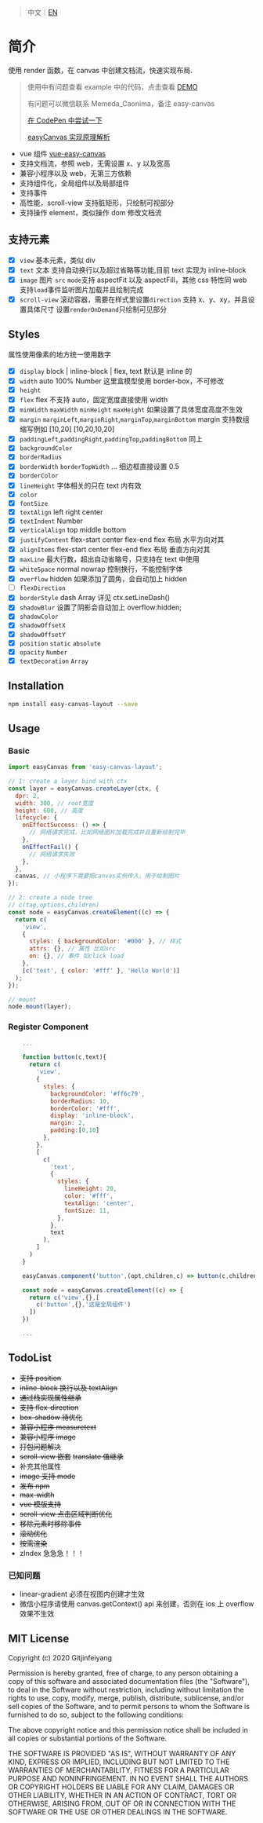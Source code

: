 > 中文｜[EN](./README_EN.md)

# 简介

使用 render 函数，在 canvas 中创建文档流，快速实现布局.

> 使用中有问题查看 example 中的代码，点击查看 [DEMO](https://gitjinfeiyang.github.io/easy-canvas/example/)
>
> 有问题可以微信联系 Memeda_Caonima，备注 easy-canvas
>
> [在 CodePen 中尝试一下](https://codepen.io/Fiyoung/pen/pobvWRa?editors=1010)
>
> [easyCanvas 实现原理解析](https://juejin.im/post/6871124987550531592)

- vue 组件 [vue-easy-canvas](https://github.com/Gitjinfeiyang/vue-easy-canvas)
- 支持文档流，参照 web，无需设置 x、y 以及宽高
- 兼容小程序以及 web，无第三方依赖
- 支持组件化，全局组件以及局部组件
- 支持事件
- 高性能，scroll-view 支持脏矩形，只绘制可视部分
- 支持操作 element，类似操作 dom 修改文档流

## 支持元素

- [x] `view` 基本元素，类似 div
- [x] `text` 文本 支持自动换行以及超过省略等功能,目前 text 实现为 inline-block
- [x] `image` 图片 `src` `mode`支持 aspectFit 以及 aspectFill，其他 css 特性同 web 支持`load`事件监听图片加载并且绘制完成
- [x] `scroll-view` 滚动容器，需要在样式里设置`direction` 支持 x、y、xy，并且设置具体尺寸 设置`renderOnDemand`只绘制可见部分

## Styles

属性使用像素的地方统一使用数字

- [x] `display` block | inline-block | flex, text 默认是 inline 的
- [x] `width` auto 100% Number 这里盒模型使用 border-box，不可修改
- [x] `height`
- [x] `flex` flex 不支持 auto，固定宽度直接使用 width
- [x] `minWidth` `maxWidth` `minHeight` `maxHeight` 如果设置了具体宽度高度不生效
- [x] `margin` `marginLeft`,`marginRight`,`marginTop`,`marginBottom` margin 支持数组缩写例如 [10,20] [10,20,10,20]
- [x] `paddingLeft`,`paddingRight`,`paddingTop`,`paddingBottom` 同上
- [x] `backgroundColor`
- [x] `borderRadius`
- [x] `borderWidth` `borderTopWidth` ... 细边框直接设置 0.5
- [x] `borderColor`
- [x] `lineHeight` 字体相关的只在 text 内有效
- [x] `color`
- [x] `fontSize`
- [x] `textAlign` left right center
- [x] `textIndent` Number
- [x] `verticalAlign` top middle bottom
- [x] `justifyContent` flex-start center flex-end flex 布局 水平方向对其
- [x] `alignItems` flex-start center flex-end flex 布局 垂直方向对其
- [x] `maxLine` 最大行数，超出自动省略号，只支持在 text 中使用
- [x] `whiteSpace` normal nowrap 控制换行，不能控制字体
- [x] `overflow` hidden 如果添加了圆角，会自动加上 hidden
- [ ] `flexDirection`
- [x] `borderStyle` dash Array 详见 ctx.setLineDash()
- [x] `shadowBlur` 设置了阴影会自动加上 overflow:hidden;
- [x] `shadowColor`
- [x] `shadowOffsetX`
- [x] `shadowOffsetY`
- [x] `position` `static` `absolute`
- [x] `opacity` `Number`
- [x] `textDecoration` `Array`

## Installation

```bash
npm install easy-canvas-layout --save
```

## Usage

### Basic

```javascript
import easyCanvas from 'easy-canvas-layout';

// 1: create a layer bind with ctx
const layer = easyCanvas.createLayer(ctx, {
  dpr: 2,
  width: 300, // root宽度
  height: 600, // 高度
  lifecycle: {
    onEffectSuccess: () => {
      // 网络请求完成，比如网络图片加载完成并且重新绘制完毕
    },
    onEffectFail() {
      // 网络请求失败
    },
  },
  canvas, // 小程序下需要把canvas实例传入，用于绘制图片
});

// 2: create a node tree
// c(tag,options,children)
const node = easyCanvas.createElement((c) => {
  return c(
    'view',
    {
      styles: { backgroundColor: '#000' }, // 样式
      attrs: {}, // 属性 比如src
      on: {}, // 事件 如click load
    },
    [c('text', { color: '#fff' }, 'Hello World')]
  );
});

// mount
node.mount(layer);
```

### Register Component

```javascript
    ...

    function button(c,text){
      return c(
        'view',
        {
          styles: {
            backgroundColor: '#ff6c79',
            borderRadius: 10,
            borderColor: '#fff',
            display: 'inline-block',
            margin: 2,
            padding:[0,10]
          },
        },
        [
          c(
            'text',
            {
              styles: {
                lineHeight: 20,
                color: '#fff',
                textAlign: 'center',
                fontSize: 11,
              },
            },
            text
          ),
        ]
      )
    }

    easyCanvas.component('button',(opt,children,c) => button(c,children))

    const node = easyCanvas.createElement((c) => {
      return c('view',{},[
        c('button',{},'这是全局组件')
      ])
    })

    ...

```

## TodoList

- ~~支持 position~~
- ~~inline-block 换行以及 textAlign~~
- ~~通过栈实现属性继承~~
- ~~支持 flex-direction~~
- ~~box-shadow 待优化~~
- ~~兼容小程序 measuretext~~
- ~~兼容小程序 image~~
- ~~打包问题解决~~
- ~~scroll-view 嵌套~~ ~~translate 值继承~~
- 补充其他属性
- ~~image 支持 mode~~
- ~~发布 npm~~
- ~~max-width~~
- ~~vue 模版支持~~
- ~~scroll-view 点击区域判断优化~~
- ~~移除元素时移除事件~~
- ~~滚动优化~~
- ~~按需渲染~~
- zIndex 急急急！！！

### 已知问题

- linear-gradient 必须在视图内创建才生效
- 微信小程序请使用 canvas.getContext() api 来创建，否则在 ios 上 overflow 效果不生效

## MIT License

Copyright (c) 2020 Gitjinfeiyang

Permission is hereby granted, free of charge, to any person obtaining a copy
of this software and associated documentation files (the "Software"), to deal
in the Software without restriction, including without limitation the rights
to use, copy, modify, merge, publish, distribute, sublicense, and/or sell
copies of the Software, and to permit persons to whom the Software is
furnished to do so, subject to the following conditions:

The above copyright notice and this permission notice shall be included in all
copies or substantial portions of the Software.

THE SOFTWARE IS PROVIDED "AS IS", WITHOUT WARRANTY OF ANY KIND, EXPRESS OR
IMPLIED, INCLUDING BUT NOT LIMITED TO THE WARRANTIES OF MERCHANTABILITY,
FITNESS FOR A PARTICULAR PURPOSE AND NONINFRINGEMENT. IN NO EVENT SHALL THE
AUTHORS OR COPYRIGHT HOLDERS BE LIABLE FOR ANY CLAIM, DAMAGES OR OTHER
LIABILITY, WHETHER IN AN ACTION OF CONTRACT, TORT OR OTHERWISE, ARISING FROM,
OUT OF OR IN CONNECTION WITH THE SOFTWARE OR THE USE OR OTHER DEALINGS IN THE
SOFTWARE.
